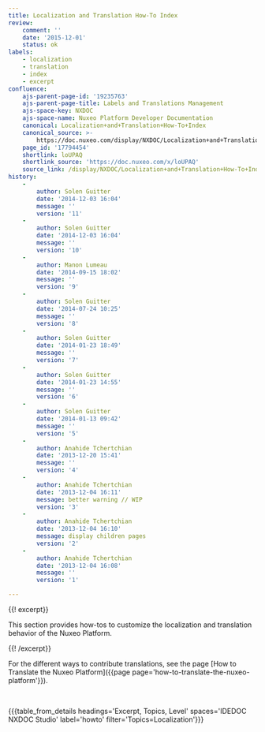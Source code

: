 ```yaml
---
title: Localization and Translation How-To Index
review:
    comment: ''
    date: '2015-12-01'
    status: ok
labels:
    - localization
    - translation
    - index
    - excerpt
confluence:
    ajs-parent-page-id: '19235763'
    ajs-parent-page-title: Labels and Translations Management
    ajs-space-key: NXDOC
    ajs-space-name: Nuxeo Platform Developer Documentation
    canonical: Localization+and+Translation+How-To+Index
    canonical_source: >-
        https://doc.nuxeo.com/display/NXDOC/Localization+and+Translation+How-To+Index
    page_id: '17794454'
    shortlink: loUPAQ
    shortlink_source: 'https://doc.nuxeo.com/x/loUPAQ'
    source_link: /display/NXDOC/Localization+and+Translation+How-To+Index
history:
    - 
        author: Solen Guitter
        date: '2014-12-03 16:04'
        message: ''
        version: '11'
    - 
        author: Solen Guitter
        date: '2014-12-03 16:04'
        message: ''
        version: '10'
    - 
        author: Manon Lumeau
        date: '2014-09-15 18:02'
        message: ''
        version: '9'
    - 
        author: Solen Guitter
        date: '2014-07-24 10:25'
        message: ''
        version: '8'
    - 
        author: Solen Guitter
        date: '2014-01-23 18:49'
        message: ''
        version: '7'
    - 
        author: Solen Guitter
        date: '2014-01-23 14:55'
        message: ''
        version: '6'
    - 
        author: Solen Guitter
        date: '2014-01-13 09:42'
        message: ''
        version: '5'
    - 
        author: Anahide Tchertchian
        date: '2013-12-20 15:41'
        message: ''
        version: '4'
    - 
        author: Anahide Tchertchian
        date: '2013-12-04 16:11'
        message: better warning // WIP
        version: '3'
    - 
        author: Anahide Tchertchian
        date: '2013-12-04 16:10'
        message: display children pages
        version: '2'
    - 
        author: Anahide Tchertchian
        date: '2013-12-04 16:08'
        message: ''
        version: '1'

---
```

{{! excerpt}}

This section provides how-tos to customize the localization and translation behavior of the Nuxeo Platform.

{{! /excerpt}}

For the different ways to contribute translations, see the page [How to Translate the Nuxeo Platform]({{page page='how-to-translate-the-nuxeo-platform'}}).&nbsp;

&nbsp;

{{{table_from_details headings='Excerpt, Topics, Level' spaces='IDEDOC NXDOC Studio' label='howto' filter='Topics=Localization'}}}